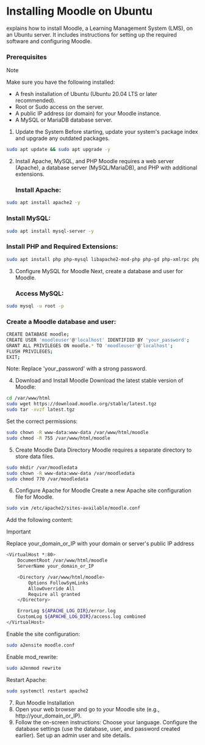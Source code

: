 # Installing Moodle on Ubuntu
explains how to install Moodle, a Learning Management System (LMS), on an Ubuntu server. It includes instructions for setting up the required software and configuring Moodle.

### Prerequisites
> [!NOTE]
> Make sure you have the following installed:
> - A fresh installation of Ubuntu (Ubuntu 20.04 LTS or later recommended).
> - Root or Sudo access on the server.
> - A public IP address (or domain) for your Moodle instance.
> - A MySQL or MariaDB database server.

1. Update the System
   Before starting, update your system's package index and upgrade any outdated packages.
```bash
sudo apt update && sudo apt upgrade -y
```
2. Install Apache, MySQL, and PHP
   Moodle requires a web server (Apache), a database server (MySQL/MariaDB), and PHP with additional extensions.
   ### Install Apache:
```bash
sudo apt install apache2 -y
```
   ### Install MySQL:
```bash
sudo apt install mysql-server -y
```
   ### Install PHP and Required Extensions:
```bash
sudo apt install php php-mysql libapache2-mod-php php-gd php-xmlrpc php-intl php-json php-cli php-xml php-zip php-curl php-mbstring php-soap php-bz2 php-xmlrpc php-ldap php-mysqli php-imagick -y
```

3. Configure MySQL for Moodle
   Next, create a database and user for Moodle.
   ### Access MySQL:
```bash
sudo mysql -u root -p
```
   ### Create a Moodle database and user:
```bash
CREATE DATABASE moodle;
CREATE USER 'moodleuser'@'localhost' IDENTIFIED BY 'your_password';
GRANT ALL PRIVILEGES ON moodle.* TO 'moodleuser'@'localhost';
FLUSH PRIVILEGES;
EXIT;
```
Note: Replace 'your_password' with a strong password.

4. Download and Install Moodle
   Download the latest stable version of Moodle:
```bash
cd /var/www/html
sudo wget https://download.moodle.org/stable/latest.tgz
sudo tar -xvzf latest.tgz
```
   Set the correct permissions:
```bash
sudo chown -R www-data:www-data /var/www/html/moodle
sudo chmod -R 755 /var/www/html/moodle
```
5. Create Moodle Data Directory
   Moodle requires a separate directory to store data files.
```bash
sudo mkdir /var/moodledata
sudo chown -R www-data:www-data /var/moodledata
sudo chmod 770 /var/moodledata
```
6. Configure Apache for Moodle
   Create a new Apache site configuration file for Moodle.
```bash
sudo vim /etc/apache2/sites-available/moodle.conf
```
Add the following content:
> [!IMPORTANT]
> Replace your_domain_or_IP with your domain or server's public IP address
```bash
<VirtualHost *:80>
    DocumentRoot /var/www/html/moodle
    ServerName your_domain_or_IP

    <Directory /var/www/html/moodle>
        Options FollowSymLinks
        AllowOverride All
        Require all granted
    </Directory>

    ErrorLog ${APACHE_LOG_DIR}/error.log
    CustomLog ${APACHE_LOG_DIR}/access.log combined
</VirtualHost>
```
Enable the site configuration:
```bash
sudo a2ensite moodle.conf
```
Enable mod_rewrite:
```bash
sudo a2enmod rewrite
```
Restart Apache:
```bash
sudo systemctl restart apache2
```

7. Run Moodle Installation
1. Open your web browser and go to your Moodle site (e.g., http://your_domain_or_IP).
2. Follow the on-screen instructions:
Choose your language.
Configure the database settings (use the database, user, and password created earlier).
Set up an admin user and site details.

